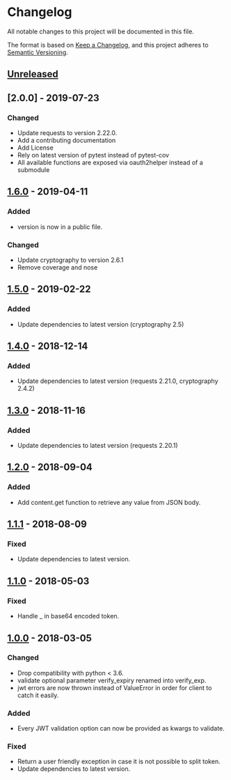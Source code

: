 # Changelog
All notable changes to this project will be documented in this file.

The format is based on [Keep a Changelog](https://keepachangelog.com/en/1.0.0/),
and this project adheres to [Semantic Versioning](https://semver.org/spec/v2.0.0.html).

## [Unreleased]

## [2.0.0] - 2019-07-23
### Changed
- Update requests to version 2.22.0.
- Add a contributing documentation
- Add License
- Rely on latest version of pytest instead of pytest-cov
- All available functions are exposed via oauth2helper instead of a submodule

## [1.6.0] - 2019-04-11
### Added
- version is now in a public file.

### Changed
- Update cryptography to version 2.6.1
- Remove coverage and nose

## [1.5.0] - 2019-02-22
### Added
- Update dependencies to latest version (cryptography 2.5)

## [1.4.0] - 2018-12-14
### Added
- Update dependencies to latest version (requests 2.21.0, cryptography 2.4.2)

## [1.3.0] - 2018-11-16
### Added
- Update dependencies to latest version (requests 2.20.1)

## [1.2.0] - 2018-09-04
### Added
- Add content.get function to retrieve any value from JSON body.

## [1.1.1] - 2018-08-09
### Fixed
- Update dependencies to latest version.

## [1.1.0] - 2018-05-03
### Fixed
- Handle _ in base64 encoded token.

## [1.0.0] - 2018-03-05
### Changed
- Drop compatibility with python < 3.6.
- validate optional parameter verify_expiry renamed into verify_exp.
- jwt errors are now thrown instead of ValueError in order for client to catch it easily.

### Added
- Every JWT validation option can now be provided as kwargs to validate.

### Fixed
- Return a user friendly exception in case it is not possible to split token.
- Update dependencies to latest version.

[Unreleased]: https://github.tools.digital.engie.com/GEM-Py/oauth2helper/compare/v1.7.0...HEAD
[1.7.0]: https://github.tools.digital.engie.com/GEM-Py/oauth2helper/compare/v1.6.0...v1.7.0
[1.6.0]: https://github.tools.digital.engie.com/GEM-Py/oauth2helper/compare/v1.5.0...v1.6.0
[1.5.0]: https://github.tools.digital.engie.com/GEM-Py/oauth2helper/compare/v1.4.0...v1.5.0
[1.4.0]: https://github.tools.digital.engie.com/GEM-Py/oauth2helper/compare/v1.3.0...v1.4.0
[1.3.0]: https://github.tools.digital.engie.com/GEM-Py/oauth2helper/compare/v1.2.0...v1.3.0
[1.2.0]: https://github.tools.digital.engie.com/GEM-Py/oauth2helper/compare/v1.1.1...v1.2.0
[1.1.1]: https://github.tools.digital.engie.com/GEM-Py/oauth2helper/compare/v1.1.0...v1.1.1
[1.1.0]: https://github.tools.digital.engie.com/GEM-Py/oauth2helper/compare/v1.0.0...v1.1.0
[1.0.0]: https://github.tools.digital.engie.com/GEM-Py/oauth2helper/releases/tag/v1.0.0
